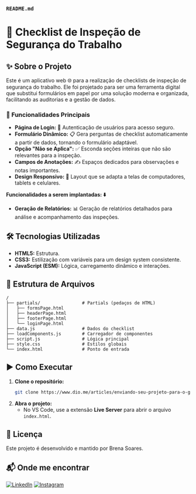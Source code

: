 ### `README.md`

# 📝 Checklist de Inspeção de Segurança do Trabalho

## ✨ Sobre o Projeto

Este é um aplicativo web 🌐 para a realização de checklists de inspeção de segurança do trabalho. Ele foi projetado para ser uma ferramenta digital que substitui formulários em papel por uma solução moderna e organizada, facilitando as auditorias e a gestão de dados.

### 🚀 Funcionalidades Principais

  * **Página de Login:** 🔐 Autenticação de usuários para acesso seguro.
  * **Formulário Dinâmico:** 📋 Gera perguntas de checklist automaticamente a partir de dados, tornando o formulário adaptável.
  * **Opção "Não se Aplica":** ✅ Esconda seções inteiras que não são relevantes para a inspeção.
  * **Campos de Anotações:** ✍️ Espaços dedicados para observações e notas importantes.
  * **Design Responsivo:** 📱 Layout que se adapta a telas de computadores, tablets e celulares.

  **Funcionalidades a serem implantadas: ⬇️**
  * **Geração de Relatórios:** 📊 Geração de relatórios detalhados para análise e acompanhamento das inspeções.

## 🛠️ Tecnologias Utilizadas

  * **HTML5:** Estrutura.
  * **CSS3:** Estilização com variáveis para um design system consistente.
  * **JavaScript (ESM):** Lógica, carregamento dinâmico e interações.

## 📂 Estrutura de Arquivos

```
/
├── partials/                # Partials (pedaços de HTML)
│   ├── formsPage.html
│   ├── headerPage.html
│   ├── footerPage.html
│   └── loginPage.html
├── data.js                  # Dados do checklist 
├── loadComponents.js        # Carregador de componentes
├── script.js                # Lógica principal
├── style.css                # Estilos globais
└── index.html               # Ponto de entrada
```

## ▶️ Como Executar

1.  **Clone o repositório:**
    ```bash
    git clone https://www.dio.me/articles/enviando-seu-projeto-para-o-github
    ```
2.  **Abra o projeto:**
      * No VS Code, use a extensão **Live Server** para abrir o arquivo `index.html`.


## 📄 Licença

Este projeto é desenvolvido e mantido por Brena Soares.

## 📬 Onde me encontrar

[![LinkedIn](https://img.shields.io/badge/LinkedIn-000?style=for-the-badge&logo=linkedin&logoColor=0E76A8)](https://www.linkedin.com/in/brenasoares/)
[![Instagram](https://img.shields.io/badge/Instagram-000?style=for-the-badge&logo=instagram)](https://www.instagram.com/brehsoarees/)
